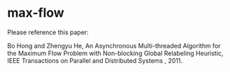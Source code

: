 max-flow
========

Please reference this paper:

Bo Hong and Zhengyu He, An Asynchronous Multi-threaded Algorithm for the Maximum
Flow Problem with Non-blocking Global Relabeling Heuristic, IEEE Transactions on
Parallel and Distributed Systems , 2011.
